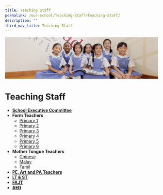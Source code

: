 ```yaml
---
title: Teaching Staff
permalink: /our-school/Teaching-Staff/Teaching-Staff/
description: ""
third_nav_title: Teaching Staff
---
```

![](/images/UsefulVideos.jpg)

Teaching Staff
==============


*   [**School Executive Committee**](https://stanthonyscanossianpri.moe.edu.sg/school-executive-committee/)
*   <b>Form Teachers</b>
    *   [Primary 1](https://stanthonyscanossianpri.moe.edu.sg/form-teachers-primary-one/)
    *   [Primary 2](https://stanthonyscanossianpri.moe.edu.sg/form-teachers-primary-two/)
    *   [Primary 3](https://stanthonyscanossianpri.moe.edu.sg/form-teachers-primary-three/)
    *   [Primary 4](https://stanthonyscanossianpri.moe.edu.sg/form-teachers-primary-four/)
    *   [Primary 5](https://stanthonyscanossianpri.moe.edu.sg/form-teachers-primary-five/)
    *   [Primary 6](https://stanthonyscanossianpri.moe.edu.sg/157-2/)
*   **Mother Tongue Teachers** 
    *   [Chinese](https://stanthonyscanossianpri.moe.edu.sg/teaching-staff-chinese-language-teachers/)
    *   [Malay](https://stanthonyscanossianpri.moe.edu.sg/teaching-staff-malay-language-teachers/)
    *   [Tamil](https://stanthonyscanossianpri.moe.edu.sg/teaching-staff-tamil-language-teachers/)
*   [**PE, Art and PA Teachers**](https://stanthonyscanossianpri.moe.edu.sg/teaching-staff-pe-art-and-pa-teachers/)
*   [**LT & ST**](https://stanthonyscanossianpri.moe.edu.sg/lt-st/)
*   **[FAJT](https://stanthonyscanossianpri.moe.edu.sg/teaching-staff-fajt)**
*   [**AED**](https://stanthonyscanossianpri.moe.edu.sg/teaching-staff-aed/)